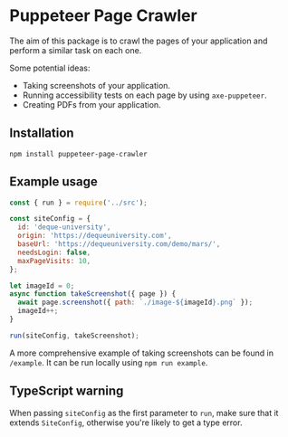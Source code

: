 # Puppeteer Page Crawler

The aim of this package is to crawl the pages of your application and perform a similar task on each one.

Some potential ideas:
- Taking screenshots of your application.
- Running accessibility tests on each page by using `axe-puppeteer`.
- Creating PDFs from your application.

## Installation

```
npm install puppeteer-page-crawler
```

## Example usage

```javascript
const { run } = require('../src');

const siteConfig = {
  id: 'deque-university',
  origin: 'https://dequeuniversity.com',
  baseUrl: 'https://dequeuniversity.com/demo/mars/',
  needsLogin: false,
  maxPageVisits: 10,
};

let imageId = 0;
async function takeScreenshot({ page }) {
  await page.screenshot({ path: `./image-${imageId}.png` });
  imageId++;
}

run(siteConfig, takeScreenshot);
```

A more comprehensive example of taking screenshots can be found in `/example`. It can be run locally using `npm run example`.

## TypeScript warning

When passing `siteConfig` as the first parameter to `run`, make sure that it extends `SiteConfig`, otherwise you're likely to get a type error.
